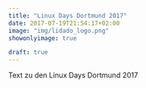 ```yaml
---
title: "Linux Days Dortmund 2017"
date: 2017-07-19T21:54:17+02:00
image: "img/lidado_logo.png"
showonlyimage: true

draft: true
---
```


Text zu den Linux Days Dortmund 2017

